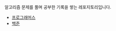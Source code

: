 알고리즘 문제를 풀며 공부한 기록을 쌓는 레포지토리입니다.
- [프로그래머스](https://programmers.co.kr/learn/challenges)
- [백준](https://www.acmicpc.net/)